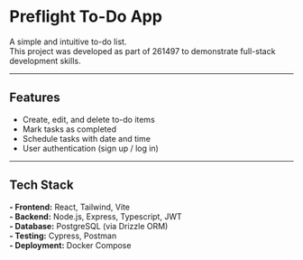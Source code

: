 # Preflight To-Do App

A simple and intuitive to-do list.  
This project was developed as part of 261497 to demonstrate full-stack development skills.

---

## Features
- Create, edit, and delete to-do items
- Mark tasks as completed
- Schedule tasks with date and time
- User authentication (sign up / log in)

---

## Tech Stack
**- Frontend:** React, Tailwind, Vite     
**- Backend:** Node.js, Express, Typescript, JWT     
**- Database:** PostgreSQL (via Drizzle ORM)      
**- Testing:** Cypress, Postman       
**- Deployment:** Docker Compose    

